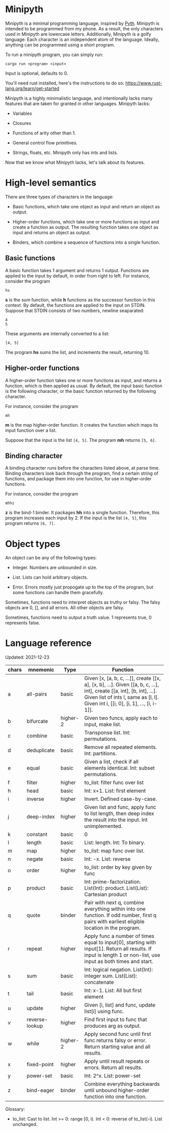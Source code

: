 # Minipyth

Minipyth is a minimal programming language,
inspired by [Pyth](https://github.com/isaacg1/pyth).
Minipyth is intended to be
programmed from my phone.
As a result, the only characters used in Minipyth
are lowercase letters.
Additionally, Minipyth is a golfy language:
Each character is an independent atom of the language.
Ideally, anything can be programmed using a short program.

To run a minipyth program, you can simply run:

    cargo run <program> <input>

Input is optional, defaults to 0.

You'll need rust installed, here's the instructions to do so: https://www.rust-lang.org/learn/get-started

Minipyth is a highly minimalistic language,
and intentionally lacks many features that are taken for granted in other languages.
Minipyth lacks:

* Variables

* Closures

* Functions of arity other than 1.

* General control flow primitives.

* Strings, floats, etc. Minipyth only has ints and lists.

Now that we know what Minipyth lacks, let's talk about its features.

# High-level semantics

There are three types of characters in the language:

* Basic functions, which take one object as input and return an object as output.

* Higher-order functions, which take one or more functions as input
and create a function as output. The resulting function takes one object as input
and returns an object as output.

* Binders, which combine a sequence of functions into a single function.

## Basic functions

A basic function takes 1 argument and returns 1 output.
Functions are applied to the input by default,
in order from right to left.
For instance, consider the program

    hs

**s** is the sum function,
while **h** functions as the successor function in this context.
By default, the functions are applied to the input on STDIN.
Suppose that STDIN consists of two numbers, newline seaparated:

    4
    5

These arguments are internally converted to a list:

    [4, 5]

The program **hs** sums the list, and increments the result, returning 10.

## Higher-order functions

A higher-order function takes one or more functions as input,
and returns a function,
which is then applied as usual.
By default, the input basic function is the following character,
or the basic function returned by the following character.

For instance, consider the program

    mh

**m** is the map higher-order function.
It creates the function which maps its input function over a list.

Suppose that the input is the list `[4, 5]`. The program **mh** returns `[5, 6]`.

## Binding character

A binding character runs before the characters listed above, at parse time.
Binding characters look back through the program, find a certain string of functions,
and package them into one function, for use in higher-order functions.

For instance, consider the program

    mhhz

**z** is the bind-1 binder.
It packages **hh** into a single function.
Therefore, this program increases each input by 2.
If the input is the list `[4, 5]`, this program returns `[6, 7]`.

# Object types

An object can be any of the following types:

* Integer. Numbers are unbounded in size.

* List. Lists can hold arbitrary objects.

* Error. Errors mostly just propogate up to the top of the program,
but some functions can handle them gracefully.

Sometimes, functions need to interpret objects as truthy or falsy.
The falsy objects are 0, [], and all errors.
All other objects are falsy.

Sometimes, functions need to output a truth value.
1 represents true, 0 represents false.

# Language reference

Updated: 2021-12-23

| chars | mnemonic | Type | Function |
| ----- | -------- | ---- | -------- |
| a | all-pairs | basic | Given [x, [a, b, c, ...]], create [[x, a], [x, b], ...]. Given [[a, b, c, ...], int], create [[a, int], [b, int], ...]. Given list of ints l, same as [l, l]. Given int i, [[i, 0], [i, 1], ..., [i, i-1]]. |
| b | bifurcate | higher-2 | Given two funcs, apply each to input, make list. |
| c | combine | basic | Transponse list. Int: permutations. |
| d | deduplicate | basic | Remove all repeated elements. Int: partitions. |
| e | equal | basic | Given a list, check if all elements identical. Int: subset permutations. |
| f | filter | higher | to_list: filter func over list |
| h | head | basic | Int: x+1. List: first element |
| i | inverse | higher | Invert. Defined case-by-case. |
| j | deep-index | higher | Given list and func, apply func to list length, then deep index the result into the input. Int unimplemented. |
| k | constant | basic | 0 |
| l | length | basic | List: length. Int: To binary. |
| m | map | higher | to_list: map func over list. |
| n | negate | basic | Int: -x. List: reverse | 
| o | order | higher | to_list: order by key given by func |
| p | product | basic | Int: prime-factorization. List(Int): product. List(List): Cartesian product |
| q | quote | binder | Pair with next q, combine everything within into one function. If odd number, first q pairs with earliest eligible location in the program.
| r | repeat | higher | Apply func a number of times equal to input[0], starting with input[1]. Return all results. If input is length 1 or non-list, use input as both times and start.
| s | sum | basic | Int: logical negation. List(Int): integer sum. List(List): concatenate |
| t | tail | basic | Int: x-1. List: All but first element |
| u | update | higher | Given [i, list] and func, update list[i] using func. |
| v | reverse-lookup | higher | Find first input to func that produces arg as output. |
| w | while | higher-2 | Apply second func until first func returns falsy or error. Return starting value and all results.
| x | fixed-point | higher | Apply until result repeats or errors. Return all results. |
| y | power-set | basic | Int: 2^x. List: power-set |
| z | bind-eager | binder | Combine everything backwards until unbound higher-order function into one function.

Glossary:

* to_list: Cast to list. Int >= 0: range [0, i). Int < 0: reverse of to_list(-i). List unchanged.
